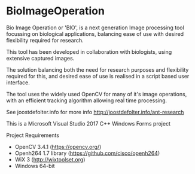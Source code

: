 # BioImageOperation

Bio Image Operation or 'BIO', is a next generation Image processing tool focussing on biological applications, balancing ease of use with desired flexibility required for research.

This tool has been developed in collaboration with biologists, using extensive captured images.

The solution balancing both the need for research purposes and flexibility required for this, and desired ease of use is realised in a script based user interface.

The tool uses the widely used OpenCV for many of it's image operations, with an efficient tracking algorithm allowing real time processing.

See joostdefolter.info for more info
http://joostdefolter.info/ant-research

This is a Microsoft Visual Studio 2017 C++ Windows Forms project

Project Requirements
- OpenCV 3.4.1 (https://opencv.org/)
- Openh264 1.7 library (https://github.com/cisco/openh264)
- WiX 3 (http://wixtoolset.org)
- Windows 64-bit
